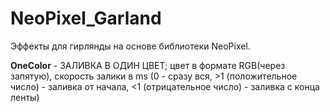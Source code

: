 # NeoPixel_Garland
Эффекты для гирлянды на основе библиотеки NeoPixel.

<b>OneColor</b> - ЗАЛИВКА В ОДИН ЦВЕТ; цвет в формате RGB(через запятую), скорость залики в ms (0 - сразу вся, >1 (положительное число) - заливка от начала, <1 (отрицательное число) - заливка с конца ленты)

